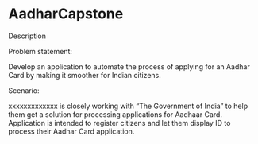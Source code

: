 # AadharCapstone

Description

Problem statement:

Develop an application to automate the process of applying for an Aadhar Card by making it smoother for Indian citizens.

 

Scenario:

 xxxxxxxxxxxxx is closely working with “The Government of India” to help them get a solution for processing applications for Aadhaar Card. Application is intended to register citizens and let them display ID to process their Aadhar Card application.
